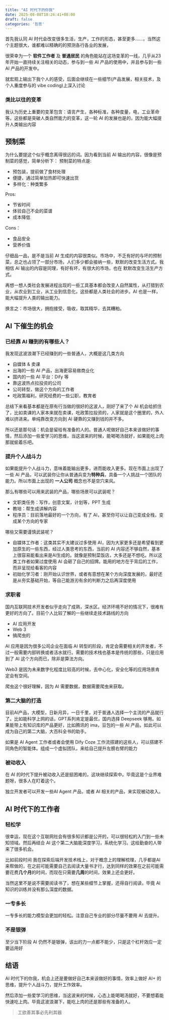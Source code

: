 ```yaml
---
title: "AI 时代下的你我"
date: 2025-08-08T18:24:41+08:00
draft: false
categories: '哲思'
---
```

首先我认同 AI 时代会改变很多生活，生产，工作的形态，甚至更多……，当然这个主题很大，谁都难以精确的的预测各行各业的发展，

很荣幸为一个 **软件工作者** 及 **普通居民** 的角色能站在这场变革的一线，几乎从23年开始一直持续关注相关的动态，参与到一些 AI 产品的使用中，并且参与到一些 AI 产品的开发中。

就宏观上输出下我个人的感受，后面会继续在一些细节(产品发展，相关技术，及个人重度参与的 vibe coding)上深入讨论

### 类比以往的变革
我认为历史上重要的变革包含：语言产生，各种标准，各种度量，电，工业革命等。这些都是突破人类自然能力的变革，这一轮 AI 的发展也是的，因为能大幅提升人类输出内容

## 预制菜
为什么要提这个似乎概念离得很远的词。因为看到当前 AI 输出的内容，很像是预制菜的感觉，简单分析下：
预制菜的特点是:
* 预包装，提前做了食材处理
* 便捷，通过简单加热即可快速出货
* 多样化：种类繁多

Pros:
* 节省时间
* 体验自己不会的菜谱
* 成本降低

Cons：
* 食品安全
* 营养价值

仔细品一品，是不是当前 AI 生成的内容很类似。市场中，不乏有好的与坏的预制菜，总之也占领了一部分市场，人们多少都会接纳一些，默默的改变生活方式。我相信 AI 输出的内容是同理，有好有坏，有很大的市场，也在 默默改变生活生产方式。

再想一想人类社会发展进程出现的一些工具基本都会改变人自然属性，从打猎到农业，从农业到工业，从工业到信息化，这些都是人类社会的进步。AI 也是一样，能大幅提升人类的输出能力。

换言之：市场很大，拥抱接受，吸收，取其精华，去其糟粕。
## AI 下催生的机会
### 已经靠 AI 赚到的有哪些人？
我发现这波浪潮下已经赚到的一些普通人，大概是这几类方向
* 自媒体 & 卖课
* 出海的一些 AI 产品，出海更容易做商业化
* 国内的一些 AI 平台：Dify 等
* 靠这波热点拉投资的公司
* 公司转型，做这个方向的工作者
* 吃政策福利，研究经费的一些公职，教育者

总结下来看基本都是在原有行当做的很好的这波人，刚好了来了个 AI 机会给抓住了，比如卖课的人家本来就在卖课，吃政策拉投资的，人家就是这个圈里的，外人难以挤进来。单纯靠改变方向到 AI 硬靠的又赚到钱的并不多。

所以还是那句话：机会是留给有准备的人的。普通人呢做好自己本来该做好的事情，然后添加一些爱学习的思维，当这波来的时候，能喝喝汤就好，如果能吃上肉那就偷着乐吧。
### 提升个人战斗力
如果能提升个人战斗力，意味着能输出更多，进而能收入更多。现在市面上出现了一些 AI 产品，可以武装你让你从普通兵变为**特种兵**，具备一个人挑战一个团队的能力。所以市面上出现的 **一人公司** 概念也不是空穴来风。

那么有哪些可以用来武装的产品，哪些场景可以武装呢？
* 文职类任务：写作，创意文案，计划等，PPT 生成
* 教培：帮生成讲解内容
* 程序员：目前落地最好的一个方向，有了 AI，甚至你可以让自己变成全栈，变成某个方向的专家

哪些又需要谨慎武装呢？
* 自媒体工作者：这类其实不太建议过多使用 AI，因为大家更多还是希望看到更加原生的一些东西，经过人类思考的东西，当前的 AI 内容还不够自然，基本上很容易能看出来是AI生成的。就像是预制菜饭店，大多还是不想吃。所以这类工作者如果过度使用 AI 会砸了自己的招牌。能用的地方在于背后的工作，而非呈现给看客的内容
* 初始化学习者：刚开始认识世界，或者有意想在某个方向深度发展的，最好还是从夯实基础开始，等自己能游刃有余的判断力之后再深度使用

### 求职者
国内互联网技术开发者似乎走向了成熟，深水区。经济环境不好的情况下，很难有更好的方向了。目前个人比较了解的一些继续走技术路线的方向
* AI 应用开发
* Web 3
* 搞爬虫的

AI 应用是因为很多公司企业在面临 AI 转型的阶段，肯定会需要相关的开发者，不过一般需要内部转换或者活水就行。需要的技术栈也基本是传统的那些，只是应用到了 AI 这个方向而已，除非是算法方向。

Web3 是因为未来数字化程度比较高的时候，去中心化，安全化等的应用场景肯定会有空间。

爬虫这个很好理解，因为 AI 需要数据，数据需要爬虫来获取。
### 第二大脑的打造
目前AI产品，大模型，日新月异，一日千里，对于普通人选择一个主流的产品就行了。比如能科学上网的话，GPT系列肯定是最优，国内选择 Deepseek 够用。如果能带上有知识库的产品更好，比如腾讯的 ima，豆包的一些 AI 产品，如此可以成为自己的第二大脑，大百科全书的助手。

如果是 AI Agent 工作者或者会使用 Dify Coze 工作流搭建的这些人，可以搭建不同角色的智能体。组成一个虚拟团队，来给自己提升左膀右臂的能力
### 被动收入
在 AI 的时代下提升被动收入还是挺困难的，这块继续探索中。毕竟这是个业界难题呀，很多人在盯着这个。

独立开发者可以开发一些AI Agent 产品，或者 AI 相关的产品，来实现被动收入。
## AI 时代下的工作者
### 轻松学
很幸运，现在这个互联网社会有很多知识都是公开的，可以很轻松的入门到一些未知领域。然后再结合 AI 这个第二大脑能深度学习，系统化学习。这给勤奋的人带来了很多机会。

比如前段时间 我在探索后端开发技术栈上，对于概念上的理解梳理，几乎都是AI来帮做的，在之前可能需要自己去阅读大量书才行，达到同样的效果在之前可能需要花费**几个月**的时间，而现在只需要**几周**的时间，效果上还会更好。

当然这里不是说不需要阅读书了，想在某些细节上掌握，还得自行阅读，毕竟 AI 知识的训练并没有那么深度的数据。
### 一专多长
一专多长的能力模型会更加的轻松。注意自己专业的部分尽量不要用 AI 去提升。
### 不是银弹
至少当下阶段 AI 仍然不是银弹，该出的力一点都不能少，只是这个杠杆效应一定要运用好

## 结语
AI 时代下的你我，机会上还是要做好自己本来该做好的事情，效率上做好 AI+ 的思维，提升个人战斗力，提升工作效率。

然后添加一些爱学习的思维，当这波来的时候，心态上能喝喝汤就好，不要想着能快速吃上肉。毕竟这波浪潮下，能吃上肉的还是那些有准备的人。


> 工欲善其事必先利其器
